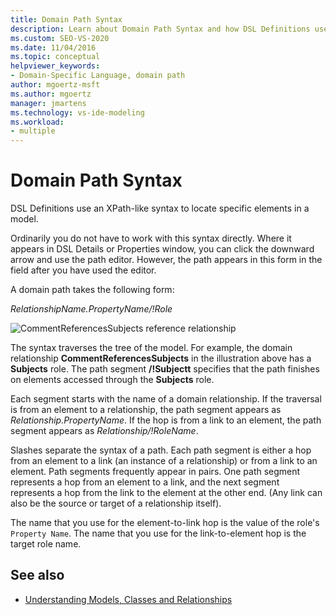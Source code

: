 ```yaml
---
title: Domain Path Syntax
description: Learn about Domain Path Syntax and how DSL Definitions use an XPath-like syntax to locate specific elements in a model.
ms.custom: SEO-VS-2020
ms.date: 11/04/2016
ms.topic: conceptual
helpviewer_keywords:
- Domain-Specific Language, domain path
author: mgoertz-msft
ms.author: mgoertz
manager: jmartens
ms.technology: vs-ide-modeling
ms.workload:
- multiple
---
```

# Domain Path Syntax
DSL Definitions use an XPath-like syntax to locate specific elements in a model.

 Ordinarily you do not have to work with this syntax directly. Where it appears in DSL Details or Properties window, you can click the downward arrow and use the path editor. However, the path appears in this form in the field after you have used the editor.

 A domain path takes the following form:

 *RelationshipName.PropertyName/!Role*

 ![CommentReferencesSubjects reference relationship](../modeling/media/dsl_reference.png)

 The syntax traverses the tree of the model. For example, the domain relationship **CommentReferencesSubjects** in the illustration above has a **Subjects** role. The path segment **/!Subjectt** specifies that the path finishes on elements accessed through the **Subjects** role.

 Each segment starts with the name of a domain relationship. If the traversal is from an element to a relationship, the path segment appears as *Relationship.PropertyName*. If the hop is from a link to an element, the path segment appears as *Relationship/!RoleName*.

 Slashes separate the syntax of a path. Each path segment is either a hop from an element to a link (an instance of a relationship) or from a link to an element. Path segments frequently appear in pairs. One path segment represents a hop from an element to a link, and the next segment represents a hop from the link to the element at the other end. (Any link can also be the source or target of a relationship itself).

 The name that you use for the element-to-link hop is the value of the role's `Property Name`. The name that you use for the link-to-element hop is the target role name.

## See also

- [Understanding Models, Classes and Relationships](../modeling/understanding-models-classes-and-relationships.md)
